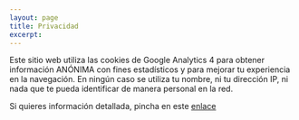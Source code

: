 ```yaml
---
layout: page
title: Privacidad
excerpt: 
---
```

Este sitio web utiliza las cookies de Google Analytics 4 para obtener información ANÓNIMA con fines estadísticos y para mejorar tu experiencia en la navegación.
En ningún caso se utiliza tu nombre, ni tu dirección IP, ni nada que te pueda identificar de manera personal en la red.

Si quieres información detallada, pincha en este [enlace](https://support.google.com/analytics/answer/11397207?hl=es)